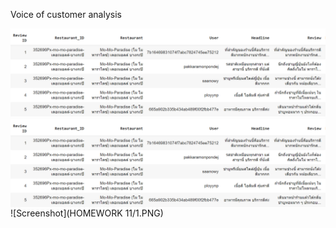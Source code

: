 Voice of customer analysis

![](HOMEWORK%2011/1.PNG)
<img align="left" src="HOMEWORK%2011/1.PNG">
![Screenshot](HOMEWORK 11/1.PNG)
